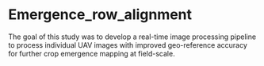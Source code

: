 # Emergence_row_alignment
The goal of this study was to develop a real-time image processing pipeline to process individual UAV images with improved geo-reference accuracy for further crop emergence mapping at field-scale. 
